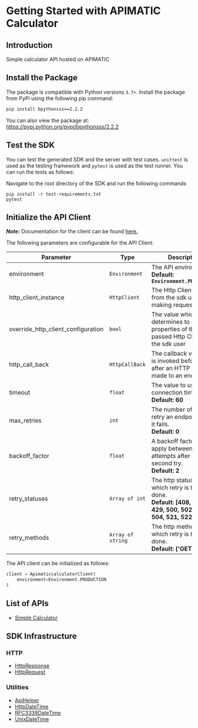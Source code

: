 
# Getting Started with APIMATIC Calculator

## Introduction

Simple calculator API hosted on APIMATIC

## Install the Package

The package is compatible with Python versions `3.7+`.
Install the package from PyPi using the following pip command:

```bash
pip install bpythonsss==2.2.2
```

You can also view the package at:
https://pypi.python.org/pypi/bpythonsss/2.2.2

## Test the SDK

You can test the generated SDK and the server with test cases. `unittest` is used as the testing framework and `pytest` is used as the test runner. You can run the tests as follows:

Navigate to the root directory of the SDK and run the following commands

```
pip install -r test-requirements.txt
pytest
```

## Initialize the API Client

**_Note:_** Documentation for the client can be found [here.](https://www.github.com/ZahraN444/tespython/tree/2.2.2/doc/client.md)

The following parameters are configurable for the API Client:

| Parameter | Type | Description |
|  --- | --- | --- |
| environment | `Environment` | The API environment. <br> **Default: `Environment.PRODUCTION`** |
| http_client_instance | `HttpClient` | The Http Client passed from the sdk user for making requests |
| override_http_client_configuration | `bool` | The value which determines to override properties of the passed Http Client from the sdk user |
| http_call_back | `HttpCallBack` | The callback value that is invoked before and after an HTTP call is made to an endpoint |
| timeout | `float` | The value to use for connection timeout. <br> **Default: 60** |
| max_retries | `int` | The number of times to retry an endpoint call if it fails. <br> **Default: 0** |
| backoff_factor | `float` | A backoff factor to apply between attempts after the second try. <br> **Default: 2** |
| retry_statuses | `Array of int` | The http statuses on which retry is to be done. <br> **Default: [408, 413, 429, 500, 502, 503, 504, 521, 522, 524]** |
| retry_methods | `Array of string` | The http methods on which retry is to be done. <br> **Default: ['GET', 'PUT']** |

The API client can be initialized as follows:

```python
client = ApimaticcalculatorClient(
    environment=Environment.PRODUCTION
)
```

## List of APIs

* [Simple Calculator](https://www.github.com/ZahraN444/tespython/tree/2.2.2/doc/controllers/simple-calculator.md)

## SDK Infrastructure

### HTTP

* [HttpResponse](https://www.github.com/ZahraN444/tespython/tree/2.2.2/doc/http-response.md)
* [HttpRequest](https://www.github.com/ZahraN444/tespython/tree/2.2.2/doc/http-request.md)

### Utilities

* [ApiHelper](https://www.github.com/ZahraN444/tespython/tree/2.2.2/doc/api-helper.md)
* [HttpDateTime](https://www.github.com/ZahraN444/tespython/tree/2.2.2/doc/http-date-time.md)
* [RFC3339DateTime](https://www.github.com/ZahraN444/tespython/tree/2.2.2/doc/rfc3339-date-time.md)
* [UnixDateTime](https://www.github.com/ZahraN444/tespython/tree/2.2.2/doc/unix-date-time.md)


